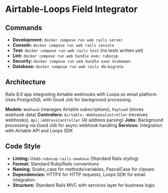 # Airtable-Loops Field Integrator

## Commands
- **Development:** `docker compose run web rails server`
- **Console:** `docker compose run web rails console`
- **Test:** `docker compose run web rails test` (no tests written yet)
- **Lint:** `docker compose run web bundle exec rubocop`
- **Security:** `docker compose run web bundle exec brakeman`
- **Database:** `docker compose run web rails db:migrate`

## Architecture
Rails 8.0 app integrating Airtable webhooks with Loops.so email platform. Uses PostgreSQL with Good Job for background processing.

**Models:** `Webhook` (manages Airtable subscriptions), `Payload` (stores webhook data)
**Controllers:** `Airtable::WebhooksController` (receives webhooks), `Api::AddressController` (AI address parsing)
**Jobs:** Background processing via Good Job for async webhook handling
**Services:** Integration with Airtable API and Loops SDK

## Code Style
- **Linting:** Uses `rubocop-rails-omakase` (Standard Rails styling)
- **Format:** Standard Ruby/Rails conventions
- **Naming:** Snake_case for methods/variables, PascalCase for classes
- **Dependencies:** HTTPX for HTTP requests, Loops SDK for email integration
- **Structure:** Standard Rails MVC with services layer for business logic
